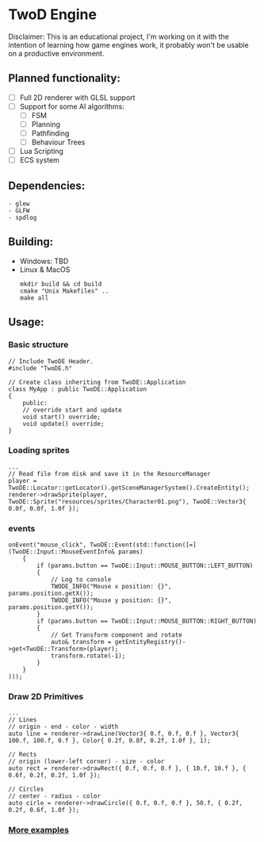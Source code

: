 # TwoD Engine

Disclaimer: This is an educational project, I'm working on it with the intention of learning how game engines work,
it probably won't be usable on a productive environment.

## Planned functionality:
- [ ] Full 2D renderer with GLSL support
- [ ] Support for some AI algorithms:
	- [ ] FSM
	- [ ] Planning
	- [ ] Pathfinding
	- [ ] Behaviour Trees
- [ ] Lua Scripting
- [ ] ECS system

## Dependencies:
	- glew
	- GLFW
	- spdlog

## Building:
- Windows:
	TBD
- Linux & MacOS
	```
	mkdir build && cd build
	cmake "Unix Makefiles" ..
	make all
	```
## Usage:

### Basic structure
```
// Include TwoDE Header.
#include "TwoDE.h"

// Create class inheriting from TwoDE::Application
class MyApp : public TwoDE::Application
{
	public:
	// override start and update
	void start() override;
	void update() override;
}

```

### Loading sprites
```
...
// Read file from disk and save it in the ResourceManager
player = TwoDE::Locator::getLocator().getSceneManagerSystem().CreateEntity();
renderer->drawSprite(player, TwoDE::Sprite("resources/sprites/Character01.png"), TwoDE::Vector3{ 0.0f, 0.0f, 1.0f });
```

### events
```
onEvent("mouse_click", TwoDE::Event(std::function([=](TwoDE::Input::MouseEventInfo& params)
	{
		if (params.button == TwoDE::Input::MOUSE_BUTTON::LEFT_BUTTON)
		{
			// Log to console
			TWODE_INFO("Mouse x position: {}", params.position.getX());
			TWODE_INFO("Mouse y position: {}", params.position.getY());
		}
		if (params.button == TwoDE::Input::MOUSE_BUTTON::RIGHT_BUTTON)
		{
			// Get Transform component and rotate
			auto& transform = getEntityRegistry()->get<TwoDE::Transform>(player);
			transform.rotate(-1);
		}
	}
)));
```

### Draw 2D Primitives
```
...
// Lines
// origin - end - color - width
auto line = renderer->drawLine(Vector3{ 0.f, 0.f, 0.f }, Vector3{ 100.f, 100.f, 0.f }, Color{ 0.2f, 0.8f, 0.2f, 1.0f }, 1);

// Rects
// origin (lower-left corner) - size - color
auto rect = renderer->drawRect({ 0.f, 0.f, 0.f }, { 10.f, 10.f }, { 0.6f, 0.2f, 0.2f, 1.0f });

// Circles
// center - radius - color
auto cirle = renderer->drawCircle({ 0.f, 0.f, 0.f }, 50.f, { 0.2f, 0.2f, 0.6f, 1.0f });
```

### [More examples](../master/tests)
